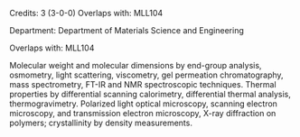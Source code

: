 Credits: 3 (3-0-0) Overlaps with: MLL104

Department: Department of Materials Science and Engineering

Overlaps with: MLL104

Molecular weight and molecular dimensions by end-group analysis, osmometry, light scattering, viscometry, gel permeation chromatography, mass spectrometry, FT-IR and NMR spectroscopic techniques. Thermal properties by differential scanning calorimetry, differential thermal analysis, thermogravimetry. Polarized light optical microscopy, scanning electron microscopy, and transmission electron microscopy, X-ray diffraction on polymers; crystallinity by density measurements.